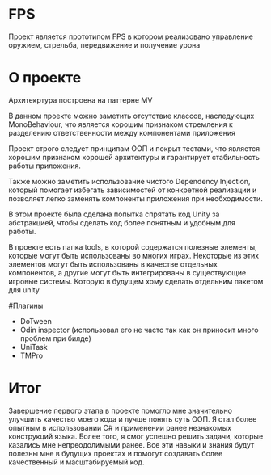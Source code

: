 # FPS
Проект является прототипом FPS в котором реализовано управление оружием, стрельба, передвижение и получение урона

# О проекте
Архитекртура построена на паттерне MV

В данном проекте можно заметить отсутствие классов, наследующих MonoBehaviour, 
что является хорошим признаком стремления к разделению ответственности между компонентами приложения

Проект строго следует принципам ООП и покрыт тестами, что является хорошим признаком хорошей архитектуры и гарантирует стабильность работы приложения.

Также можно заметить использование чистого Dependency Injection, который помогает избегать зависимостей от конкретной реализации и 
позволяет легко заменять компоненты приложения при необходимости.

В этом проекте была сделана попытка спрятать код Unity за абстракцией, чтобы сделать код более понятным и удобным для работы.

В проекте есть папка tools, в которой содержатся полезные элементы, которые могут быть использованы во многих играх. 
Некоторые из этих элементов могут быть использованы в качестве отдельных компонентов, а другие могут быть интегрированы в существующие игровые системы.
Которую в будущем хому сделать отдельним пакетом для unity

#Плагины 
 - DoTween
 - Odin inspector (использовал его не часто так как он приносит много проблем при билде)
 - UniTask
 - TMPro

# Итог 
Завершение первого этапа в проекте помогло мне значительно улучшить качество моего кода и лучше понять суть ООП. 
Я стал более опытным в использовании C# и применении ранее незнакомых конструкций языка. 
Более того, я смог успешно решить задачи, которые казались мне непреодолимыми ранее. 
Все эти навыки и знания будут полезны мне в будущих проектах и помогут создавать более качественный и масштабируемый код.
